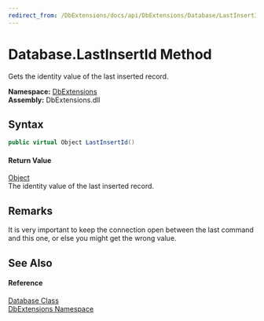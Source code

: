 ```yaml
---
redirect_from: /DbExtensions/docs/api/DbExtensions/Database/LastInsertId.html
---
```


Database.LastInsertId Method
============================
Gets the identity value of the last inserted record.
  
**Namespace:** [DbExtensions][1]  
**Assembly:** DbExtensions.dll

Syntax
------

```csharp
public virtual Object LastInsertId()
```

#### Return Value
[Object][2]  
The identity value of the last inserted record.

Remarks
-------
It is very important to keep the connection open between the last command and this one, or else you might get the wrong value.

See Also
--------

#### Reference
[Database Class][3]  
[DbExtensions Namespace][1]  

[1]: ../README.md
[2]: https://learn.microsoft.com/dotnet/api/system.object
[3]: README.md